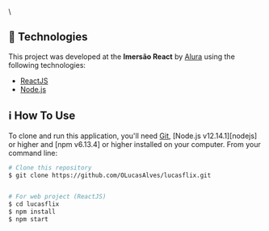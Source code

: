 \
## :rocket: Technologies

This project was developed at the **Imersão React** by [Alura](https://www.alura.com.br/) using the following technologies:

-  [ReactJS](https://reactjs.org/)
-  [Node.js](nodejs)


## :information_source: How To Use

To clone and run this application, you'll need [Git](https://git-scm.com), [Node.js v12.14.1][nodejs] or higher and [npm v6.13.4] or higher installed on your computer. From your command line:

```bash
# Clone this repository
$ git clone https://github.com/OLucasAlves/lucasflix.git


# For web project (ReactJS)
$ cd lucasflix
$ npm install
$ npm start

